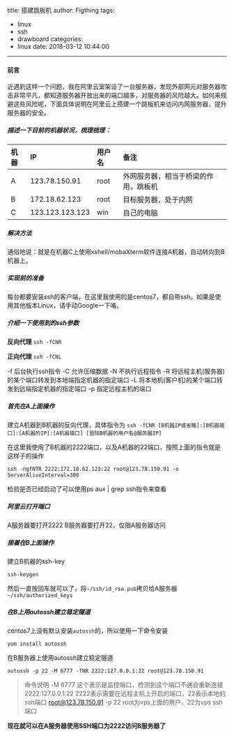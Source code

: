 title: 搭建跳板机
author: Figthing
tags:
  - linux
  - ssh
  - drawboard
categories:
  - linux
date: 2018-03-12 10:44:00
---
#### 前言

近遇到这样一个问题，我在阿里云室架设了一台服务器，发现外部网元对服务器攻击非常平凡，都知道服务器开放出来的端口越多，对服务器的风险越大。如何来规避这些风险呢，下面具体说明在阿里云上搭建一个跳板机来访问内网服务器，提升服务器的安全。

##### 描述一下目前的机器状况，梳理梳理：

| 机器 | IP | 用户名 | 备注 |
| :-- | :-- | :-- | :-- |
| A | 123.78.150.91 | root | 外网服务器，相当于桥梁的作用，跳板机 |
| B | 172.18.62.123 | root | 目标服务器，处于内网 |
| C | 123.123.123.123 | win | 自己的电脑 |

<!--more-->

##### 解决方法
通俗地说：就是在机器C上使用xshell/mobaXterm软件连接A机器，自动转向到B机器上。

##### 实现前的准备
每台都要安装ssh的客户端，在这里我使用的是centos7，都自带ssh。如果是使用其他版本Linux，请手动Google一下咯。

##### 介绍一下使用到的ssh参数

**反向代理**
`ssh -fCNR`

**正向代理**
`ssh -fCNL`

> 
-f 后台执行ssh指令
-C 允许压缩数据
-N 不执行远程指令
-R 将远程主机(服务器)的某个端口转发到本地端指定机器的指定端口
-L 将本地机(客户机)的某个端口转发到远端指定机器的指定端口
-p 指定远程主机的端口

##### 首先在A上面操作
建立A机器到B机器的反向代理，具体指令为
`ssh -fCNR [B机器IP或省略]:[B机器端口]:[A机器的IP]:[A机器端口] [登陆B机器的用户名@服务器IP]`

在这里我使用了B机器的2222端口，以及A机器的22端口，按照上面的指令就是这样子的操作

```shell
ssh -ngfNTR 2222:172.18.62.123:22 root@123.78.150.91 -o ServerAliveInterval=300
```

检验是否已经启动了可以使用ps aux | grep ssh指令来查看

##### 阿里云打开端口

A服务器要打开2222
B服务器要打开22，仅限A服务器访问

##### 接着在B上面操作

建立B机器的ssh-key

```shell
ssh-keygen
```

然后一直按回车就可以了，将`~/ssh/id_rsa.pub`拷贝给A服务器`~/ssh/authorized_keys`

##### 在B上用autossh建立稳定隧道

centos7上没有默认安装`autossh`的，所以使用一下命令安装

```shell
yum install autossh
```

在B服务器上使用autossh建立稳定隧道

```shell
autossh -p 22 -M 6777 -fNR 2222:127.0.0.1:22 root@123.78.150.91
```

> 命令说明
-M 6777 这个表示是监控端口，检测到这个端口不通会重新连接
2222:127.0.0.1:22  2222表示需要在远程主机上开启的端口，22表示本地的ssh端口
root@123.78.150.91 -p 22 root为vps上面的用户，22为vps ssh端口

**现在就可以在A服务器使用SSH端口为2222访问B服务器了**